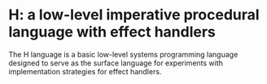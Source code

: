 # H: a low-level imperative procedural language with effect handlers

The H language is a basic low-level systems programming language
designed to serve as the surface language for experiments with
implementation strategies for effect handlers.
